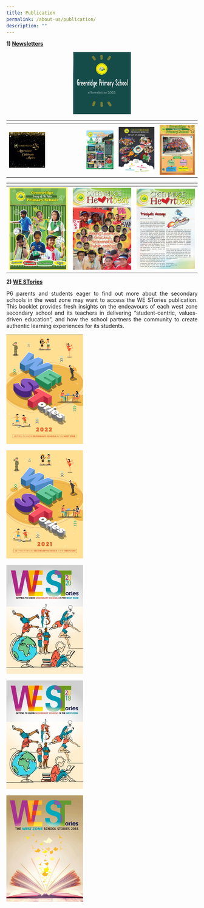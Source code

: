 ```yaml
---
title: Publication
permalink: /about-us/publication/
description: ""
---
```

<b>1)&nbsp;<u>Newsletters</u></b>

<p style="text-align: center;"><a href="https://online.fliphtml5.com/ieuwj/slct/#p=1" target="_blank"> <img src="/images/About%20Us/Publication/Newsletter2022.png" style="width:30%"></a></p>

<table>
<thead>
  <tr>
    <th></th>
    <th></th>
    <th></th>
    <th></th>
  </tr>
</thead>
<tbody>
  <tr>
    <td><a href="https://heyzine.com/flip-book/ee8b43b9d8.html#page/2" target="_blank"> <img src="/images/About%20Us/Publication/Grps25Annv.png" style="width:50%"></a></td>
    <td><a href="/files/About%20Us/GRPS%20Newsletter%202020.pdf" target="_blank"> <img src="/images/About%20Us/Publication/2020NewsletterCover.jpg" style="width: 100%"></a></td>
    <td><a href="" target="_blank"> <img src="/images/About%20Us/Publication/2018.jpg" style="width:100%"></a></td>
    <td><a href="" target="_blank"> <img src="/images/About%20Us/Publication/2017.jpg" style="width:100%"></a></td>
  </tr>
</tbody>
</table>


<table>
<thead>
  <tr>
    <th></th>
    <th></th>
    <th></th>
  </tr>
</thead>
<tbody>
  <tr>
    <td><a href="" target="_blank"> <img src="/images/About%20Us/Publication/2016.jpg" style="width:100%"></a></td>
    <td><a href="" target="_blank"> <img src="/images/About%20Us/Publication/2015.jpg" style="width:100%"></a></td>
    <td><a href="" target="_blank"> <img src="/images/About%20Us/Publication/2014.jpg" style="width:100%"></a></td>
  </tr>
</tbody>
</table>

		 
<b>2)&nbsp;<u>WE STories</u></b>

<p style="text-align: justify;">P6 parents and students eager to find out more about the secondary schools in the west zone may want to access the WE STories publication. This booklet provides fresh insights on the endeavours of each west zone secondary school and its teachers in delivering “student-centric, values-driven education”, and how the school partners the community to create authentic learning experiences for its students.</p>

<a href="https://online.fliphtml5.com/obrr/qkde/#p=1" target="_blank"> <img src="/images/About%20Us/Publication/WestStories2022.png" style="width:40%"></a>

<a href="https://online.fliphtml5.com/obrr/vrmu/#p=2" target="_blank"> <img src="/images/About%20Us/Publication/WE2021.jpg" style="width:40%"></a>

<a href="" target="_blank"> <img src="/images/About%20Us/Publication/WestStories2020.jpg" style="width:40%"></a>
		 
<a href="" target="_blank"> <img src="/images/About%20Us/Publication/WESS2019.jpg" style="width:40%"></a>
		 
<a href="" target="_blank"> <img src="/images/About%20Us/Publication/WEStories.jpg" style="width:40%"></a>